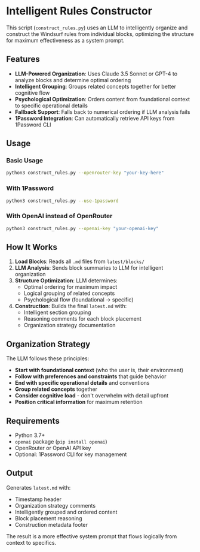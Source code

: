 # Intelligent Rules Constructor

This script (`construct_rules.py`) uses an LLM to intelligently organize and construct the Windsurf rules from individual blocks, optimizing the structure for maximum effectiveness as a system prompt.

## Features

- **LLM-Powered Organization**: Uses Claude 3.5 Sonnet or GPT-4 to analyze blocks and determine optimal ordering
- **Intelligent Grouping**: Groups related concepts together for better cognitive flow
- **Psychological Optimization**: Orders content from foundational context to specific operational details
- **Fallback Support**: Falls back to numerical ordering if LLM analysis fails
- **1Password Integration**: Can automatically retrieve API keys from 1Password CLI

## Usage

### Basic Usage
```bash
python3 construct_rules.py --openrouter-key "your-key-here"
```

### With 1Password
```bash
python3 construct_rules.py --use-1password
```

### With OpenAI instead of OpenRouter
```bash
python3 construct_rules.py --openai-key "your-openai-key"
```

## How It Works

1. **Load Blocks**: Reads all `.md` files from `latest/blocks/`
2. **LLM Analysis**: Sends block summaries to LLM for intelligent organization
3. **Structure Optimization**: LLM determines:
   - Optimal ordering for maximum impact
   - Logical grouping of related concepts
   - Psychological flow (foundational → specific)
4. **Construction**: Builds the final `latest.md` with:
   - Intelligent section grouping
   - Reasoning comments for each block placement
   - Organization strategy documentation

## Organization Strategy

The LLM follows these principles:

- **Start with foundational context** (who the user is, their environment)
- **Follow with preferences and constraints** that guide behavior  
- **End with specific operational details** and conventions
- **Group related concepts** together
- **Consider cognitive load** - don't overwhelm with detail upfront
- **Position critical information** for maximum retention

## Requirements

- Python 3.7+
- `openai` package (`pip install openai`)
- OpenRouter or OpenAI API key
- Optional: 1Password CLI for key management

## Output

Generates `latest.md` with:
- Timestamp header
- Organization strategy comments
- Intelligently grouped and ordered content
- Block placement reasoning
- Construction metadata footer

The result is a more effective system prompt that flows logically from context to specifics.
